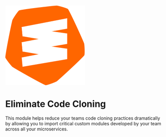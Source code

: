![orange white logo](assets/gift_wrap_icon.png "Code Gift Box Wrapper")

# Eliminate Code Cloning

This module helps reduce your teams code cloning practices dramatically by allowing you to import critical custom modules developed by your team across all your microservices.